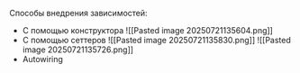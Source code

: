 Способы внедрения зависимостей:
- С помощью конструктора
![[Pasted image 20250721135604.png]]
- С помощью сеттеров
![[Pasted image 20250721135830.png]]
![[Pasted image 20250721135726.png]]
- Autowiring
